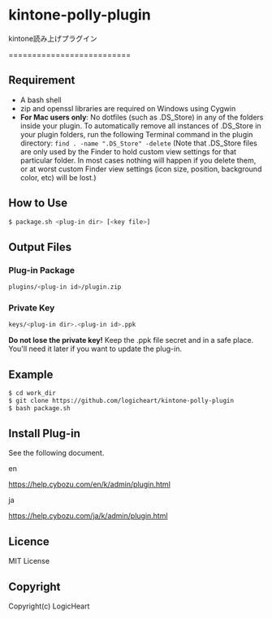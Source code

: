 # kintone-polly-plugin
kintone読み上げプラグイン

==========================

## Requirement

* A bash shell
* zip and openssl libraries are required on Windows using Cygwin
* **For Mac users only**: No dotfiles (such as .DS_Store) in any of the folders inside your plugin. To automatically remove all instances of .DS_Store in your plugin folders, run the following Terminal command in the plugin directory:
```find . -name ".DS_Store" -delete```
(Note that .DS_Store files are only used by the Finder to hold custom view settings for that particular folder. In most cases nothing will happen if you delete them, or at worst custom Finder view settings (icon size, position, background color, etc) will be lost.)

## How to Use

```bash
$ package.sh <plug-in dir> [<key file>]
```
## Output Files

### Plug-in Package
```bash
plugins/<plug-in id>/plugin.zip
```

### Private Key
```bash
keys/<plug-in dir>.<plug-in id>.ppk
```
**Do not lose the private key!** Keep the .ppk file secret and in a safe place. You'll need it later if you want to update the plug-in.

## Example
```bash
$ cd work_dir
$ git clone https://github.com/logicheart/kintone-polly-plugin
$ bash package.sh
```

## Install Plug-in
See the following document.

en

https://help.cybozu.com/en/k/admin/plugin.html

ja

https://help.cybozu.com/ja/k/admin/plugin.html

## Licence

MIT License

## Copyright

Copyright(c) LogicHeart
